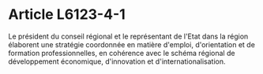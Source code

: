 # Article L6123-4-1

<div align="left">
  Le président du conseil régional et le représentant de l'Etat dans la région élaborent une stratégie coordonnée en matière d'emploi, d'orientation et de formation professionnelles, en cohérence avec le schéma régional de développement économique, d'innovation et d'internationalisation. <br />